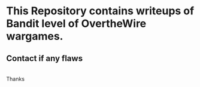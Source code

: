 # This Repository contains writeups of Bandit level of OvertheWire wargames.<br>

## Contact if any flaws
<br>
Thanks
